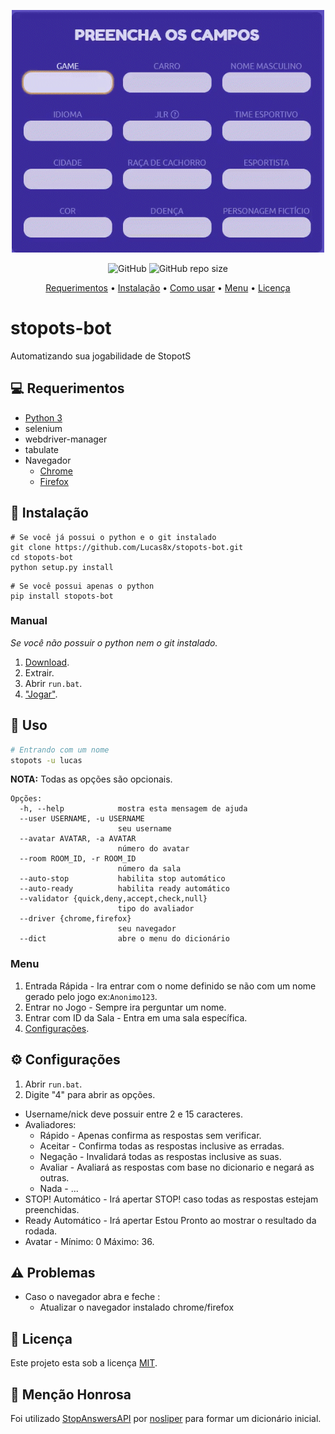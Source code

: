 <p align="center">
 <img width="500" height="388" src="https://raw.githubusercontent.com/Lucas8x/stopots-bot/gh-pages/assets/answer.gif" alt="">
</p>

<p align="center">
 <img alt="GitHub" src="https://img.shields.io/github/license/lucas8x/stopots-bot?style=flat-square">
 <img alt="GitHub repo size" src="https://img.shields.io/github/repo-size/lucas8x/stopots-bot?style=flat-square">
</p>

<p align="center">
 <a href="#-requerimentos">Requerimentos</a> •
 <a href="#-instalação">Instalação</a> •
 <a href="#-uso">Como usar</a> •
 <a href="#menu">Menu</a> •
 <a href="#-licença">Licença</a>
</p>

# stopots-bot

Automatizando sua jogabilidade de StopotS

## 💻 Requerimentos

- [Python 3](https://www.python.org/)
- selenium
- webdriver-manager
- tabulate
- Navegador
  - [Chrome](https://www.google.com/chrome/)
  - [Firefox](https://www.mozilla.org/firefox/new/)

## 🚀 Instalação

```Shell
# Se você já possui o python e o git instalado
git clone https://github.com/Lucas8x/stopots-bot.git
cd stopots-bot
python setup.py install
```

```Shell
# Se você possui apenas o python
pip install stopots-bot
```

### Manual

_Se você não possuir o python nem o git instalado._

1. [Download](https://github.com/Lucas8x/stopots-bot/archive/master.zip).
2. Extrair.
3. Abrir `run.bat`.
4. ["Jogar"](#menu).

## 🔨 Uso

```bash
# Entrando com um nome
stopots -u lucas
```

**NOTA:** Todas as opções são opcionais.

```
Opções:
  -h, --help            mostra esta mensagem de ajuda
  --user USERNAME, -u USERNAME
                        seu username
  --avatar AVATAR, -a AVATAR
                        número do avatar
  --room ROOM_ID, -r ROOM_ID
                        número da sala
  --auto-stop           habilita stop automático
  --auto-ready          habilita ready automático
  --validator {quick,deny,accept,check,null}
                        tipo do avaliador
  --driver {chrome,firefox}
                        seu navegador
  --dict                abre o menu do dicionário
```

### Menu

1. Entrada Rápida - Ira entrar com o nome definido se não com um nome gerado pelo jogo ex:`Anonimo123`.
2. Entrar no Jogo - Sempre ira perguntar um nome.
3. Entrar com ID da Sala - Entra em uma sala específica.
4. [Configurações](#configurações).

## ⚙️ Configurações

1. Abrir `run.bat`.
2. Digite "4" para abrir as opções.

- Username/nick deve possuir entre 2 e 15 caracteres.
- Avaliadores:
  - Rápido - Apenas confirma as respostas sem verificar.
  - Aceitar - Confirma todas as respostas inclusive as erradas.
  - Negação - Invalidará todas as respostas inclusive as suas.
  - Avaliar - Avaliará as respostas com base no dicionario e negará as outras.
  - Nada - ...
- STOP! Automático - Irá apertar STOP! caso todas as respostas estejam preenchidas.
- Ready Automático - Irá apertar Estou Pronto ao mostrar o resultado da rodada.
- Avatar - Mínimo: 0 Máximo: 36.
<!-- - <details>
    <summary>Avatares</summary>
    a
  </details> -->

## ⚠️ Problemas

- Caso o navegador abra e feche :
  - Atualizar o navegador instalado chrome/firefox

## 📝 Licença

Este projeto esta sob a licença [MIT](./LICENSE).

## 💜 Menção Honrosa

Foi utilizado [StopAnswersAPI](https://github.com/nosliper/StopAnswersAPI) por [nosliper](https://github.com/nosliper) para formar um dicionário inicial.
